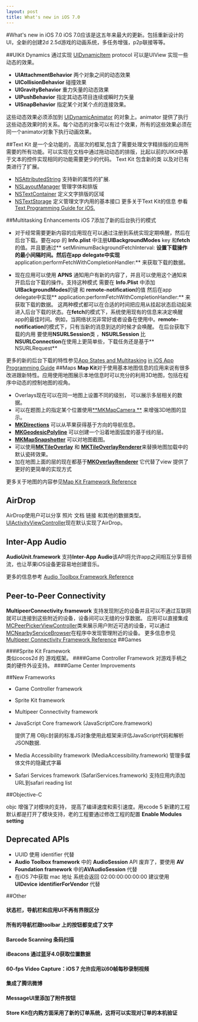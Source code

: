 ```yaml
---
layout: post
title: What's new in iOS 7.0
---
```


#What's new in iOS 7.0
iOS 7.0应该是这五年来最大的更新。包括重新设计的UI，全新的创建2d 2.5d游戏的动画系统，多任务增强，p2p联接等等。

##UIKit Dynamics
 通过实现 [UIDynamicItem](https://developer.apple.com/library/prerelease/ios/documentation/UIKit/Reference/UIDynamicItem_Protocol/Reference/Reference.html#//apple_ref/occ/intf/UIDynamicItem)   protocol 可以是UIView 实现一些动态的效果。
 
* **UIAttachmentBehavior**  两个对象之间的动态效果
* **UICollisionBehavior**  碰撞效果
* **UIGravityBehavior**  重力矢量的动态效果
* **UIPushBehavior** 指定其动态项目连续或瞬时力矢量
* **UISnapBehavior** 指定某个对某个点的连接效果。

这些动态效果必须添加到 [UIDynamicAnimator](https://developer.apple.com/library/prerelease/ios/documentation/UIKit/Reference/UIDynamicAnimator_Class/Reference/Reference.html#//apple_ref/doc/uid/TP40013153) 的对象上。animator 提供了执行这些动态效果时的关系。每个动态的对象可以有过个效果，所有的这些效果必须在同一个animator对象下执行动画效果。

##Text Kit
是一个全功能的，高层次的框架,包含了需要处理文字精排版的应用所需要的所有功能。可以实现在文档中通过拖动动态的排版，比起以前的UIKit中基于文本的控件实现相同的功能需要更少的代码。
Text Kit 包含新的类 以及对已有类进行了扩展。

 * [NSAttributedString](https://developer.apple.com/library/prerelease/ios/documentation/UIKit/Reference/NSAttributedString_UIKit_Additions/Reference/Reference.html#//apple_ref/occ/cl/NSAttributedString) 支持新的属性的扩展.
 * [NSLayoutManager](https://developer.apple.com/library/prerelease/ios/documentation/UIKit/Reference/NSLayoutManager_Class_TextKit/Reference/Reference.html#//apple_ref/occ/cl/NSLayoutManager) 管理字体和排版
 * [NSTextContainer](https://developer.apple.com/library/prerelease/ios/documentation/UIKit/Reference/NSTextContainer_Class_TextKit/Reference/Reference.html#//apple_ref/occ/cl/NSTextContainer) 定义文字排版的区域
 * [NSTextStorage](https://developer.apple.com/library/prerelease/ios/documentation/UIKit/Reference/NSTextStorage_Class_TextKit/Reference/Reference.html#//apple_ref/occ/cl/NSTextStorage) 定义管理文字内用的基本接口
 更多关于Text Kit的信息 参看[Text Programming Guide for iOS.](https://developer.apple.com/library/prerelease/ios/documentation/StringsTextFonts/Conceptual/TextAndWebiPhoneOS/Introduction/Introduction.html#//apple_ref/doc/uid/TP40009542)
 
##Multitasking Enhancements
iOS 7添加了新的后台执行的模式

* 对于经常需要更新内容的应用现在可以通过注册到系统实现定期唤醒，然后在后台下载。要在app 的 **Info.plist** 中注册**UIBackgroundModes** key 和**fetch**的值。并且要通过** setMinimumBackgroundFetchInterval: **设置下载操作的最小间隔时间。然后在app delegate中实现** application:performFetchWithCompletionHandler:** 来获取下载的数据。

* 现在应用可以使用 **APNS** 通知用户有新的内容了，并且可以使用这个通知来开启后台下载的操作。支持这种模式 需要在 **Info.Plist** 中添加**UIBackgroundModes**的键 和 **remote-notification**的值 然后在app delegate中实现** application:performFetchWithCompletionHandler:** 来获取下载的数据。
这两种模式都可以在合适的时间把应用从挂起状态启动起来进入后台下载的状态。在**fetch**的模式下，系统使用现有的信息来决定唤醒app的最佳时间。例如，当网络状况非常好或者设备在使用中。**remote-notification**的模式下，只有当新的消息到达的时候才会唤醒。
在后台获取下载的内用 要使用**NSURLSession**类 ，**NSURLSession** 比 **NSURLConnection**在使用上更简单些，下载任务还是基于** NSURLRequest**

更多的新的后台下载的特性参见[App States and Multitasking](https://developer.apple.com/library/prerelease/ios/documentation/iPhone/Conceptual/iPhoneOSProgrammingGuide/ManagingYourApplicationsFlow/ManagingYourApplicationsFlow.html#//apple_ref/doc/uid/TP40007072-CH4) [in iOS App Programming Guide](https://developer.apple.com/library/prerelease/ios/documentation/iPhone/Conceptual/iPhoneOSProgrammingGuide/Introduction/Introduction.html#//apple_ref/doc/uid/TP40007072)
##Maps
**Map Kit**对于使用基本地图信息的应用来说有很多改进跟新特性。应用使用地图展示本地信息时可以充分的利用3D地图，包括在程序中动态的控制地图的视角。
 
 * Overlays现在可以在同一地图上设置不同的级别， 可以展示多层相关的数据。
 * 可以在题图上的指定某个位置使用[**MKMapCamera **](https://developer.apple.com/library/prerelease/ios/documentation/MapKit/Reference/MKMapCamera_class/Reference/Reference.html#//apple_ref/occ/cl/MKMapCamera) 来增强3D地图的显示。
 * [**MKDirections**](https://developer.apple.com/library/prerelease/ios/documentation/MapKit/Reference/MKDirections_class/Reference/Reference.html#//apple_ref/occ/cl/MKDirections) 可以从苹果获得基于方向的导航信息。 
 * [**MKGeodesicPolyline**](https://developer.apple.com/library/prerelease/ios/documentation/MapKit/Reference/MKGeodesicPolyline_class/Reference/Reference.html#//apple_ref/occ/cl/MKGeodesicPolyline) 可以创建一个沿着地面弧度的基于线的层。
 * [**MKMapSnapshotter**](https://developer.apple.com/library/prerelease/ios/documentation/MapKit/Reference/MKMapSnapshotter_class/Reference/Reference.html#//apple_ref/occ/cl/MKMapSnapshotter) 可以对地图截图。
 * 可以使用[**MKTileOverlay**](https://developer.apple.com/library/prerelease/ios/documentation/MapKit/Reference/MKTileOverlay_class/Reference/Reference.html#//apple_ref/occ/cl/MKTileOverlay) 和 [**MKTileOverlayRenderer**](https://developer.apple.com/library/prerelease/ios/documentation/MapKit/Reference/MKTileOverlayRenderer_class/Reference/Reference.html#//apple_ref/occ/cl/MKTileOverlayRenderer)来替换地图加载中的默认瓷砖效果。
 * 加在地图上面的层的现在都基于[**MKOverlayRenderer**](https://developer.apple.com/library/prerelease/ios/documentation/MapKit/Reference/MKOverlayRenderer_class/Reference/Reference.html#//apple_ref/occ/cl/MKOverlayRenderer) 它代替了view 提供了更好的更简单的实现方式
 
 更多关于地图的内容参见[Map Kit Framework Reference](https://developer.apple.com/library/prerelease/ios/documentation/MapKit/Reference/MapKit_Framework_Reference/_index.html#//apple_ref/doc/uid/TP40008210)

## AirDrop
AirDrop使用户可以分享 照片 文档 链接 和其他的数据类型。[UIActivityViewController](https://developer.apple.com/library/prerelease/ios/documentation/UIKit/Reference/UIActivityViewController_Class/Reference/Reference.html#//apple_ref/occ/cl/UIActivityViewController)现在默认实现了AirDrop。

## Inter-App Audio
**AudioUnit.framework** 支持**Inter-App Audio**该API将允许app之间相互分享音频流，也让苹果iOS设备更容易地创建音乐。

更多的信息参考 [Audio Toolbox Framework Reference](https://developer.apple.com/library/prerelease/ios/documentation/MusicAudio/Reference/CAAudioTooboxRef/_index.html#//apple_ref/doc/uid/TP40002089)

## Peer-to-Peer Connectivity
**MultipeerConnectivity.framework** 支持发现附近的设备并且可以不通过互联网就可以连接到这些附近的设备，设备间可以无缝的分享数据。
应用可以直接集成[MCPeerPickerViewController](https://developer.apple.com/library/prerelease/ios/documentation/MultipeerConnectivity/Reference/MCPeerPickerViewControllerRef/Reference/Reference.html#//apple_ref/occ/cl/MCPeerPickerViewController)类来展示用户附近可选的设备，可以通过[MCNearbyServiceBrowser](https://developer.apple.com/library/prerelease/ios/documentation/MultipeerConnectivity/Reference/MCNearbyServiceBrowserClassRef/Reference/Reference.html#//apple_ref/occ/cl/MCNearbyServiceBrowser)在程序中发现管理附近的设备。
更多信息参见[Multipeer Connectivity Framework Reference](https://developer.apple.com/library/prerelease/ios/documentation/MultipeerConnectivity/Reference/MultipeerConnectivityFramework/_index.html#//apple_ref/doc/uid/TP40013328)
##Games

####Sprite Kit Framework   
类似cocos2d 的 游戏框架。
####Game Controller Framework
对游戏手柄之类的硬件外设支持。
####Game Center Improvements

##New Frameworks
* Game Controller framework
* Sprite Kit framework
* Multipeer Connectivity framework 
* JavaScript Core framework (JavaScriptCore.framework) 

 	提供了用 OBjc封装的标准JS对象使用此框架来评估JavaScript代码和解析JSON数据.
* Media Accessibility framework (MediaAccessibility.framework) 管理多媒体文件的隐藏式字幕
* Safari Services framework (SafariServices.framework) 支持应用内添加URL到safari reading list  	

##Objective-C

objc 增强了对模块的支持， 提高了编译速度和索引速度。用xcode 5 新建的工程默认都是打开了模块支持，老的工程要通过修改工程的配置 **Enable Modules setting**

## Deprecated APIs

* UUID	 使用 identifier 代替
* **Audio Toolbox framework** 中的 **AudioSession** API 废弃了，要使用 **AV Foundation framework**
中的**AVAudioSession** 代替
* 在iOS 7中获取 mac 地址 系统会返回 02:00:00:00:00:00 建议使用 **UIDevice** **identifierForVendor** 代替
 

##Other
####  状态栏，导航栏和应用UI不再有界限区分
####  所有的导航栏跟toolbar 上的按钮都变成了文字 
#### Barcode Scanning 条码扫描
#### iBeacons 通过蓝牙4.0获取位置数据
#### 60-fps Video Capture：iOS 7 允许应用以60帧每秒录制视频
#### 集成了腾讯微博
#### MessageUI里添加了附件按钮
#### Store Kit在内购方面采用了新的订单系统，这将可以实现对订单的本机验证






